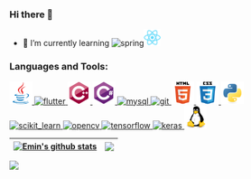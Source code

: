 ### Hi there 👋



<!--<p align="center">
  <img src="https://github-readme-stats.vercel.app/api?username=emincingoz&count_private=true&show_icons=true&theme=buefy&include_all_commits=true" alt="Sublime's custom image"/>
</p>-->

<!-- &include_all_commits=true  -->
<!--[![Emin's GitHub stats](https://github-readme-stats.vercel.app/api?username=emincingoz&count_private=true&show_icons=true&theme=buefy)](https://github.com/anuraghazra/github-readme-stats)   -->
<!--[![Top Langs](https://github-readme-stats.vercel.app/api/top-langs/?username=emincingoz&layout=compact&theme=tokyonight&count_private=true)](https://github.com/anuraghazra/github-readme-stats)-->

<!--[![Top Langs](https://github-readme-stats.vercel.app/api/top-langs/?username=emincingoz&layout=compact&theme=buefy)](https://github.com/anuraghazra/github-readme-stats)-->

- 🌱 I’m currently learning <img src="https://camo.githubusercontent.com/705107cb26168d43f573e6725abe7ea46d0dfd8a7171742b0b5d461b3d55cfb4/68747470733a2f2f696d672e69636f6e73382e636f6d2f636f6c6f722f3435322f737072696e672d6c6f676f2e706e67" alt="spring" width="30" height="30"/><img src="https://github.com/devicons/devicon/blob/master/icons/react/react-original.svg" alt="react" width="30" height="30"/>

<h3 align="left">Languages and Tools:</h3>
<p align="left"> 
<a href="https://www.java.com" target="_blank"> <img src="https://raw.githubusercontent.com/devicons/devicon/master/icons/java/java-original.svg" alt="java" width="40" height="40"/> </a> 
<a href="https://flutter.dev" target="_blank"> <img src="https://cdn.jsdelivr.net/gh/devicons/devicon/icons/flutter/flutter-original.svg" alt="flutter" width="40" height="40"/> </a> 
<a href="https://www.w3schools.com/cpp/" target="_blank"> <img src="https://raw.githubusercontent.com/devicons/devicon/master/icons/cplusplus/cplusplus-original.svg" alt="cplusplus" width="40" height="40"/> </a> 
<a href="https://www.w3schools.com/cs/" target="_blank"> <img src="https://raw.githubusercontent.com/devicons/devicon/master/icons/csharp/csharp-original.svg" alt="csharp" width="40" height="40"/> </a> 
<a href="https://www.mysql.com/" target="_blank"> <img src="https://cdn.jsdelivr.net/gh/devicons/devicon/icons/mysql/mysql-plain-wordmark.svg" alt="mysql" width="40" height="40" /> </a> 
<a href="https://git-scm.com/" target="_blank"> <img src="https://www.vectorlogo.zone/logos/git-scm/git-scm-icon.svg" alt="git" width="40" height="40"/> </a> 
<a href="https://www.w3.org/html/" target="_blank"> <img src="https://raw.githubusercontent.com/devicons/devicon/master/icons/html5/html5-original-wordmark.svg" alt="html5" width="40" height="40"/> </a> 
<a href="https://www.w3schools.com/css/" target="_blank"> <img src="https://raw.githubusercontent.com/devicons/devicon/master/icons/css3/css3-original-wordmark.svg" alt="css3" width="40" height="40"/> </a> 
<a href="https://www.python.org" target="_blank"> <img src="https://raw.githubusercontent.com/devicons/devicon/master/icons/python/python-original.svg" alt="python" width="40" height="40"/> </a> 
<a href="https://scikit-learn.org/" target="_blank"> <img src="https://upload.wikimedia.org/wikipedia/commons/0/05/Scikit_learn_logo_small.svg" alt="scikit_learn" width="40" height="40"/> </a> 
<a href="https://opencv.org/" target="_blank"> <img src="https://www.vectorlogo.zone/logos/opencv/opencv-icon.svg" alt="opencv" width="40" height="40"/> </a> 
<a href="https://www.tensorflow.org" target="_blank"> <img src="https://www.vectorlogo.zone/logos/tensorflow/tensorflow-icon.svg" alt="tensorflow" width="40" height="40"/> </a> 
<a href="https://keras.io/" target="_blank"> <img src="https://upload.wikimedia.org/wikipedia/commons/a/ae/Keras_logo.svg" alt="keras" width="40" height="40"/>
<a href="https://www.linux.org/" target="_blank"> <img src="https://raw.githubusercontent.com/devicons/devicon/master/icons/linux/linux-original.svg" alt="linux" width="40" height="40"/> </a> 
</p>

<!-- <a href="https://www.cprogramming.com/" target="_blank"> <img src="https://raw.githubusercontent.com/devicons/devicon/master/icons/c/c-original.svg" alt="c" width="40" height="40"/> </a> -->
<!-- <a href="https://www.mongodb.com/" target="_blank"> <img src="https://raw.githubusercontent.com/devicons/devicon/master/icons/mongodb/mongodb-original-wordmark.svg" alt="mongodb" width="40" height="40"/> </a> -->
<!-- <a href="https://heroku.com" target="_blank"> <img src="https://www.vectorlogo.zone/logos/heroku/heroku-icon.svg" alt="heroku" width="40" height="40"/> </a> --> 
<!-- <a href="https://pytorch.org/" target="_blank"> <img src="https://www.vectorlogo.zone/logos/pytorch/pytorch-icon.svg" alt="pytorch" width="40" height="40"/> </a> -->
<!-- <a href="https://reactjs.org/" target="_blank"> <img src="https://raw.githubusercontent.com/devicons/devicon/master/icons/react/react-original-wordmark.svg" alt="react" width="40" height="40"/> </a> -->


| <a href="https://github.com/emincingoz/github-readme-stats"><img align="center" src="https://github-stats-eminc37300-gmailcom.vercel.app/api?username=emincingoz&show_icons=true&theme=buefy&hide_border=true&count_private=true" alt="Emin's github stats" /></a> | <a href="https://github.com/emincingoz/github-readme-stats"><img align="center" src="https://github-stats-eminc37300-gmailcom.vercel.app/api/top-langs/?username=emincingoz&layout=compact&theme=buefy&hide_border=true" /></a> |
| ------------- | ------------- |

![](https://komarev.com/ghpvc/?username=emincingoz)

<!--
**emincingoz/emincingoz** is a ✨ _special_ ✨ repository because its `README.md` (this file) appears on your GitHub profile.

Here are some ideas to get you started:

- 🔭 I’m currently working on ...

- 👯 I’m looking to collaborate on ...
- 🤔 I’m looking for help with ...
- 💬 Ask me about ...
- 📫 How to reach me: ...
- 😄 Pronouns: ...
- ⚡ Fun fact: ...
-->
